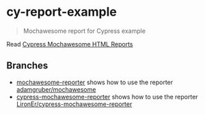 # cy-report-example

> Mochawesome report for Cypress example

Read [Cypress Mochawesome HTML Reports](https://glebbahmutov.com/blog/cypress-mochawesome/)

## Branches

- [mochawesome-reporter](https://github.com/bahmutov/cy-report-example/tree/mochawesome-reporter) shows how to use the reporter [adamgruber/mochawesome](https://github.com/adamgruber/mochawesome)
- [cypress-mochawesome-reporter](https://github.com/bahmutov/cy-report-example/tree/cypress-mochawesome-reporter) shows how to use the reporter [LironEr/cypress-mochawesome-reporter](https://github.com/LironEr/cypress-mochawesome-reporter)
